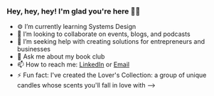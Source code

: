 ### Hey, hey, hey! I'm glad you're here 👋🏽

- ⚙️ I’m currently learning Systems Design
- 👯 I’m looking to collaborate on events, blogs, and podcasts
- 🤔 I’m seeking help with creating solutions for entrepreneurs and businesses
- 💬 Ask me about my book club
- 📫 How to reach me: [LinkedIn](https://www.linkedin.com/in/deshayq/) or [Email](deshay7@gmail.com)
- ⚡ Fun fact: I've created the Lover's Collection: a group of unique candles whose scents you'll fall in love with
-->
